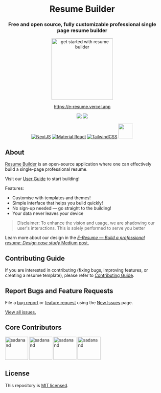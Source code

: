 <div align="center">

# Resume Builder

### Free and open source, fully customizable professional single page resume builder

<a href="https://resume-builder-web-app-ridhams-projects-c8b72b97.vercel.app/"><img src="https://user-images.githubusercontent.com/12962887/201484876-75290af9-ccd6-4f6d-be96-6a8fb4f20c4b.png" alt="get started with resume builder" height="200" widdth="330" />

https://e-resume.vercel.app

[![](https://img.shields.io/github/stars/RIDHAM-03/single-page-resume-builder?style=for-the-badge)](#stars)
[![](https://img.shields.io/github/forks/RIDHAM-03/single-page-resume-builder?style=for-the-badge)](#forks)

[![NextJS](https://skillicons.dev/icons?i=nextjs)](https://nextjs.org/)
[![Material React](https://skillicons.dev/icons?i=materialui)](https://mui.com/)
[![TailwindCSS](https://skillicons.dev/icons?i=tailwind)](https://tailwindcss.com/)
<a href="https://github.com/pmndrs/zustand"><img src="http://s3.amazonaws.com/pix.iemoji.com/images/emoji/apple/ios-12/256/bear-face.png" alt="" height="48" width="48" /></a>
</div>

## About

[Resume Builder](https://resume-builder-web-app-ridhams-projects-c8b72b97.vercel.app/) is an open-source application where one can effectively build a single-page professional resume.

Visit our [User Guide](USER_GUIDE.md) to start building!

Features:

- Customise with templates and themes!
- Simple interface that helps you build quickly!
- No sign-up needed — go straight to the building!
- Your data never leaves your device

> Disclaimer: To enhance the vision and usage, we are shadowing our user's interactions. This is solely performed to serve you better

Learn more about our design in the [*E-Resume — Build a professional resume: Design case study* Medium post.](https://uxplanet.org/e-resume-build-a-professional-resume-design-case-study-3dc02a6359ea)

## Contributing Guide

If you are interested in contributing (fixing bugs, improving features, or creating a resume template), please refer to [Contributing Guide](./CONTRIBUTING.md).

## Report Bugs and Feature Requests

File a [bug report](https://github.com/RIDHAM-03/resume-builder/issues/new?assignees=RIDHAM-03&labels=&template=bug_report.md&title=) or [feature request](https://github.com/RIDHAM-03/resume-builder/issues/new?assignees=RIDHAM-03&labels=&template=feature_request.md&title=) using the [New Issues](https://github.com/RIDHAM-03/resume-builder/issues/new/choose) page. 

[View all issues.](https://github.com/RIDHAM-03/resume-builder/issues)

## Core Contributors

<a href="https://github.com/RIDHAM-03"><img src="https://avatars.githubusercontent.com/u/12962887" alt="sadanand" height="75px" width="75px" /></a> <a href="https://github.com/RIDHAM-03"><img src="https://avatars.githubusercontent.com/u/22369081" alt="sadanand" height="75px" width="75px" /></a> <a href="https://github.com/RIDHAM-03"><img src="https://avatars.githubusercontent.com/u/26523871" alt="sadanand" height="75px" width="75px" /></a> <a href="https://github.com/RIDHAM-033"><img src="https://avatars.githubusercontent.com/u/60533560" alt="sadanand" height="75px" width="75px" /></a>

## License

This repository is [MIT licensed](./LICENSE).
